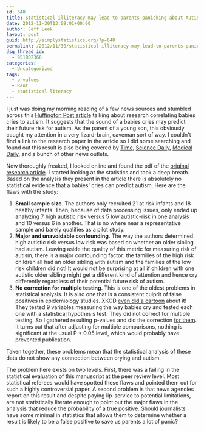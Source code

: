 ```yaml
---
id: 648
title: Statistical illiteracy may lead to parents panicking about Autism.
date: 2012-11-30T13:09:01+00:00
author: Jeff Leek
layout: post
guid: http://simplystatistics.org/?p=648
permalink: /2012/11/30/statistical-illiteracy-may-lead-to-parents-panicking-about-autism/
dsq_thread_id:
  - 951802366
categories:
  - Uncategorized
tags:
  - p-values
  - Rant
  - statistical literacy
---
```

I just was doing my morning reading of a few news sources and stumbled across this [Huffington Post article](http://www.huffingtonpost.com/2012/11/29/autism-risk-babies-cries_n_2211729.html) talking about research correlating babies cries to autism. It suggests that the sound of a babies cries may predict their future risk for autism. As the parent of a young son, this obviously caught my attention in a very lizard-brain, caveman sort of way. I couldn't find a link to the research paper in the article so I did some searching and found out this result is also being covered by [Time](http://healthland.time.com/2012/11/28/can-a-babys-cry-be-a-clue-to-autism/), [Science Daily](http://www.sciencedaily.com/releases/2012/11/121127111352.htm), [Medical Daily](http://www.medicaldaily.com/articles/13324/20121129/baby-s-cry-reveal-autism-risk.htm), and a bunch of other news outlets.

Now thoroughly freaked, I looked online and found the pdf of the [original research article](https://www.ewi-ssl.pitt.edu/psychology/admin/faculty-publications/201209041019040.Sheinkopf%20in%20press.pdf). I started looking at the statistics and took a deep breath. Based on the analysis they present in the article there is absolutely no statistical evidence that a babies' cries can predict autism. Here are the flaws with the study:

  1. **Small sample size**. The authors only recruited 21 at risk infants and 18 healthy infants. Then, because of data processing issues, only ended up analyzing 7 high autistic risk versus 5 low autistic-risk in one analysis and 10 versus 6 in another. That is no where near a representative sample and barely qualifies as a pilot study.
  2. **Major and unavoidable confounding**. The way the authors determined high autistic risk versus low risk was based on whether an older sibling had autism. Leaving aside the quality of this metric for measuring risk of autism, there is a major confounding factor: the families of the high risk children all had an older sibling with autism and the families of the low risk children did not! It would not be surprising at all if children with one autistic older sibling might get a different kind of attention and hence cry differently regardless of their potential future risk of autism.
  3. **No correction for multiple testing**. This is one of the oldest problems in statistical analysis. It is also one that is a consistent culprit of false positives in epidemiology studies. XKCD [even did a cartoon](http://xkcd.com/882/) about it! They tested 9 variables measuring the way babies cry and tested each one with a statistical hypothesis test. They did not correct for multiple testing. So I gathered resulting p-values and did the correction [for them](https://gist.github.com/4177366). It turns out that after adjusting for multiple comparisons, nothing is significant at the usual P < 0.05 level, which would probably have prevented publication.
  
    

Taken together, these problems mean that the statistical analysis of these data do not show any connection between crying and autism.

The problem here exists on two levels. First, there was a failing in the statistical evaluation of this manuscript at the peer review level. Most statistical referees would have spotted these flaws and pointed them out for such a highly controversial paper. A second problem is that news agencies report on this result and despite paying lip-service to potential limitations, are not statistically literate enough to point out the major flaws in the analysis that reduce the probability of a true positive. Should journalists have some minimal in statistics that allows them to determine whether a result is likely to be a false positive to save us parents a lot of panic?

&nbsp;